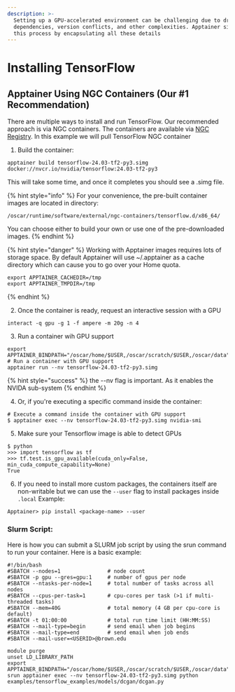 ```yaml
---
description: >-
  Setting up a GPU-accelerated environment can be challenging due to driver
  dependencies, version conflicts, and other complexities. Apptainer simplifies
  this process by encapsulating all these details
---
```


# Installing TensorFlow

## Apptainer Using NGC Containers (Our #1 Recommendation)

There are multiple ways to install and run TensorFlow. Our recommended approach is via NGC containers. The containers are available via [NGC Registry](https://catalog.ngc.nvidia.com/orgs/nvidia/containers/tensorflow). In this example we will pull TensorFlow NGC container

1. Build the container:&#x20;

```
apptainer build tensorflow-24.03-tf2-py3.simg docker://nvcr.io/nvidia/tensorflow:24.03-tf2-py3
```

This will take some time, and once it completes you should see a .simg file.&#x20;

{% hint style="info" %}
For your convenience, the pre-built container images are located in directory:

`/oscar/runtime/software/external/ngc-containers/tensorflow.d/x86_64/`

You can choose either to build your own or use one of the pre-downloaded images.&#x20;
{% endhint %}

{% hint style="danger" %}
Working with Apptainer images requires lots of storage space. By default Apptainer will use \~/.apptainer as a cache directory which can cause you to go over your Home quota.

```
export APPTAINER_CACHEDIR=/tmp
export APPTAINER_TMPDIR=/tmp
```
{% endhint %}

2. Once the container is ready, request an interactive session with a GPU

```
interact -q gpu -g 1 -f ampere -m 20g -n 4
```

3. Run a container wih GPU support

```
export APPTAINER_BINDPATH="/oscar/home/$USER,/oscar/scratch/$USER,/oscar/data"
# Run a container with GPU support
apptainer run --nv tensorflow-24.03-tf2-py3.simg
```

{% hint style="success" %}
the --nv flag is important. As it enables the NVIDA sub-system
{% endhint %}

4. Or, if you're executing a specific command inside the container:

```
# Execute a command inside the container with GPU support
$ apptainer exec --nv tensorflow-24.03-tf2-py3.simg nvidia-smi
```

5. Make sure your Tensorflow image is able to detect GPUs

```
$ python
>>> import tensorflow as tf
>>> tf.test.is_gpu_available(cuda_only=False, min_cuda_compute_capability=None)
True
```

6. If you need to install more custom packages, the containers itself are non-writable but we can use the `--user` flag to install packages inside `.local` Example:

```
Apptainer> pip install <package-name> --user
```

### Slurm Script:

Here is how you can submit a SLURM job script by using the srun command to run your container. Here is a basic example:

```
#!/bin/bash
#SBATCH --nodes=1               # node count
#SBATCH -p gpu --gres=gpu:1     # number of gpus per node
#SBATCH --ntasks-per-node=1     # total number of tasks across all nodes
#SBATCH --cpus-per-task=1       # cpu-cores per task (>1 if multi-threaded tasks)
#SBATCH --mem=40G               # total memory (4 GB per cpu-core is default)
#SBATCH -t 01:00:00             # total run time limit (HH:MM:SS)
#SBATCH --mail-type=begin       # send email when job begins
#SBATCH --mail-type=end         # send email when job ends
#SBATCH --mail-user=<USERID>@brown.edu

module purge
unset LD_LIBRARY_PATH
export APPTAINER_BINDPATH="/oscar/home/$USER,/oscar/scratch/$USER,/oscar/data"
srun apptainer exec --nv tensorflow-24.03-tf2-py3.simg python examples/tensorflow_examples/models/dcgan/dcgan.py
```

